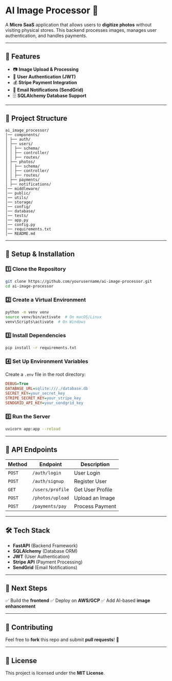 # AI Image Processor 📸

A **Micro SaaS** application that allows users to **digitize photos** without visiting physical stores. This backend processes images, manages user authentication, and handles payments.

---

## 🚀 Features

- 📷 **Image Upload & Processing**
- 🔐 **User Authentication (JWT)**
- 💰 **Stripe Payment Integration**
- 📩 **Email Notifications (SendGrid)**
- 🗄️ **SQLAlchemy Database Support**

---

## 📂 Project Structure

```text
ai_image_processor/
│── components/
│ ├── auth/
│ ├── users/
│ │ ├── schema/
│ │ ├── controller/
│ │ ├── routes/
│ ├── photos/
│ │ ├── schema/
│ │ ├── controller/
│ │ ├── routes/
│ ├── payments/
│ ├── notifications/
│── middleware/
│── public/
│── utils/
│── storage/
│── config/
│── database/
│── tests/
│── app.py
│── config.py
│── requirements.txt
│── README.md
```

---

## 🔧 Setup & Installation

### 1️⃣ **Clone the Repository**

```bash
git clone https://github.com/yourusername/ai-image-processor.git
cd ai-image-processor
```

### 2️⃣ **Create a Virtual Environment**

```bash
python -m venv venv
source venv/bin/activate  # On macOS/Linux
venv\Scripts\activate  # On Windows
```

### 3️⃣ **Install Dependencies**

```bash
pip install -r requirements.txt
```

### 4️⃣ **Set Up Environment Variables**

Create a `.env` file in the root directory:

```ini
DEBUG=True
DATABASE_URL=sqlite:///./database.db
SECRET_KEY=your_secret_key
STRIPE_SECRET_KEY=your_stripe_key
SENDGRID_API_KEY=your_sendgrid_key
```

### 5️⃣ **Run the Server**

```bash
uvicorn app:app --reload
```

---

## 🎯 API Endpoints

| Method | Endpoint         | Description      |
| ------ | ---------------- | ---------------- |
| `POST` | `/auth/login`    | User Login       |
| `POST` | `/auth/signup`   | Register User    |
| `GET`  | `/users/profile` | Get User Profile |
| `POST` | `/photos/upload` | Upload an Image  |
| `POST` | `/payments/pay`  | Process Payment  |

---

## 🛠 Tech Stack

- **FastAPI** (Backend Framework)
- **SQLAlchemy** (Database ORM)
- **JWT** (User Authentication)
- **Stripe API** (Payment Processing)
- **SendGrid** (Email Notifications)

---

## 🎯 Next Steps

✅ Build the **frontend**
✅ Deploy on **AWS/GCP**
✅ Add AI-based **image enhancement**

---

## 🤝 Contributing

Feel free to **fork** this repo and submit **pull requests**! 🚀

---

## 📜 License

This project is licensed under the **MIT License**.
